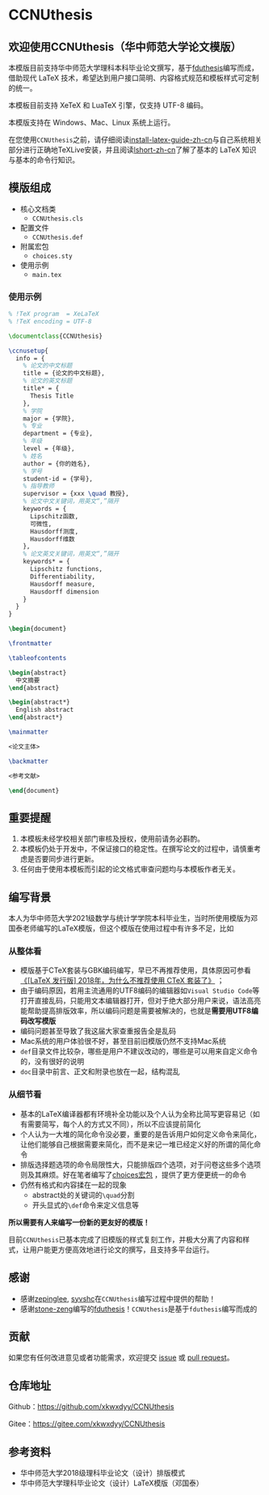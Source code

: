 # CCNUthesis

## 欢迎使用CCNUthesis（华中师范大学论文模版）
本模版目前支持华中师范大学理科本科毕业论文撰写，基于[fduthesis](https://github.com/stone-zeng/fduthesis)编写而成，借助现代 LaTeX 技术，希望达到用户接口简明、内容格式规范和模板样式可定制的统一。

本模板目前支持 XeTeX 和 LuaTeX 引擎，仅支持 UTF-8 编码。

本模版支持在 Windows、Mac、Linux 系统上运行。

在您使用`CCNUthesis`之前，请仔细阅读[install-latex-guide-zh-cn](https://gitee.com/OsbertWang/install-latex-guide-zh-cn/releases)与自己系统相关部分进行正确地TeXLive安装，并且阅读[lshort-zh-cn](https://ctan.org/pkg/lshort-zh-cn)了解了基本的 LaTeX 知识与基本的命令行知识。

## 模版组成

- 核心文档类
  - `CCNUthesis.cls`
- 配置文件
  - `CCNUthesis.def`
- 附属宏包
  - `choices.sty`
- 使用示例
  - `main.tex`

### 使用示例

```latex
% !TeX program  = XeLaTeX
% !TeX encoding = UTF-8

\documentclass{CCNUthesis}

\ccnusetup{
  info = {
    % 论文的中文标题
    title = {论文的中文标题},
    % 论文的英文标题
    title* = {
      Thesis Title
    }, 
    % 学院
    major = {学院},
    % 专业
    department = {专业},
    % 年级
    level = {年级},
    % 姓名
    author = {你的姓名},
    % 学号
    student-id = {学号},
    % 指导教师
    supervisor = {xxx \quad 教授},
    % 论文中文关键词，用英文“,”隔开
    keywords = {
      Lipschitz函数,
      可微性,
      Hausdorff测度,
      Hausdorff维数
    },
    % 论文英文关键词，用英文“,”隔开
    keywords* = {
      Lipschitz functions,
      Differentiability,
      Hausdorff measure,
      Hausdorff dimension
    } 
  }
}

\begin{document}

\frontmatter

\tableofcontents

\begin{abstract}
  中文摘要
\end{abstract}

\begin{abstract*}
  English abstract
\end{abstract*}

\mainmatter

<论文主体>

\backmatter

<参考文献>

\end{document}
```
## 重要提醒

1. 本模板未经学校相关部门审核及授权，使用前请务必斟酌。
2. 本模板仍处于开发中，不保证接口的稳定性。在撰写论文的过程中，请慎重考虑是否要同步进行更新。
3. 任何由于使⽤本模板⽽引起的论⽂格式审查问题均与本模板作者⽆关。

## 编写背景

本人为华中师范大学2021级数学与统计学学院本科毕业生，当时所使用模版为邓国泰老师编写的LaTeX模版，但这个模版在使用过程中有许多不足，比如

### 从整体看

- 模版基于CTeX套装与GBK编码编写，早已不再推荐使用，具体原因可参看[《[LaTeX 发行版] 2018年，为什么不推荐使用 CTeX 套装了》](https://zhuanlan.zhihu.com/p/45174503) ；
- 由于编码原因，若用主流通用的UTF8编码的编辑器如`Visual Studio Code`等打开直接乱码，只能用文本编辑器打开，但对于绝大部分用户来说，语法高亮能帮助提高排版效率，所以编码问题是需要被解决的，也就是**需要用UTF8编码改写模版**
- 编码问题甚至导致了我这届大家查重报告全是乱码
- Mac系统的用户体验很不好，甚至目前旧模版仍然不支持Mac系统
- `def`目录文件比较杂，哪些是用户不建议改动的，哪些是可以用来自定义命令的，没有很好的说明
- `doc`目录中前言、正文和附录也放在一起，结构混乱

### 从细节看

- 基本的LaTeX编译器都有环境补全功能以及个人认为全称比简写更容易记（如有需要简写，每个人的方式又不同），所以不应该提前简化
- 个人认为一大堆的简化命令没必要，重要的是告诉用户如何定义命令来简化，让他们能够自己根据需要来简化，而不是来记一堆已经定义好的所谓的简化命令
- 排版选择题选项的命令局限性大，只能排版四个选项，对于问卷这些多个选项则及其麻烦。好在笔者编写了[choices宏包](https://gitee.com/xkwxdyy/choices-l3) ，提供了更方便更统一的命令
- 仍然有格式和内容揉在一起的现象
  - abstract处的关键词的`\quad`分割
  - 开头显式的`\def`命令来定义信息等

**所以需要有人来编写一份新的更友好的模版！**

目前`CCNUthesis`已基本完成了旧模版的样式复刻工作，并极大分离了内容和样式，让用户能更方便高效地进行论文的撰写，且支持多平台运行。

## 感谢
- 感谢[zepinglee](https://github.com/zepinglee), [syvshc](https://github.com/syvshc)在`CCNUthesis`编写过程中提供的帮助！
- 感谢[stone-zeng](https://github.com/stone-zeng)编写的[fduthesis](https://github.com/stone-zeng/fduthesis)！`CCNUthesis`是基于`fduthesis`编写而成的

## 贡献

如果您有任何改进意见或者功能需求，欢迎提交 [issue](https://gitee.com/xkwxdyy/CCNUthesis/issues) 或 [pull request](https://gitee.com/xkwxdyy/CCNUthesis/pulls)。

## 仓库地址

Github：https://github.com/xkwxdyy/CCNUthesis

Gitee：https://gitee.com/xkwxdyy/CCNUthesis

## 参考资料

- 华中师范大学2018级理科毕业论文（设计）排版模式
- 华中师范大学理科毕业论文（设计）LaTeX模版（邓国泰）
